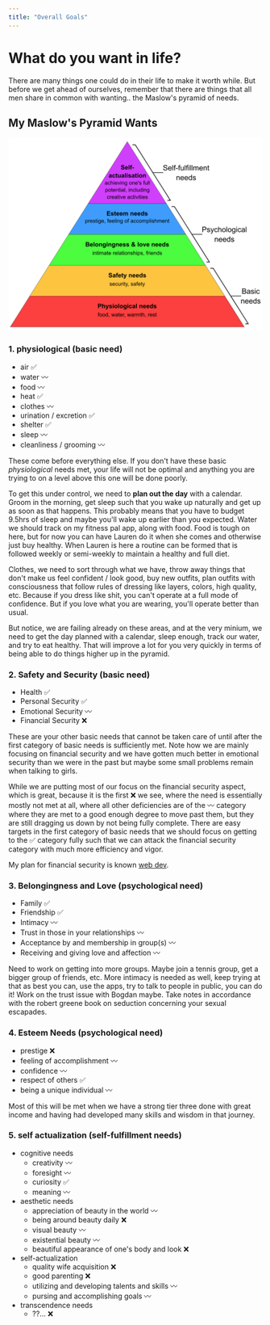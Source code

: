 ```yaml
---
title: "Overall Goals"
---
```


# What do you want in life?

There are many things one could do in their life to make it worth while. But before we get ahead of ourselves, remember that there are things that all men share in common with wanting.. the Maslow's pyramid of needs. 

## My Maslow's Pyramid Wants

![Maslow](../../assets/maslow.png)

### 1. physiological (basic need)

- air ✅
- water 〰️
- food 〰️
- heat ✅
- clothes 〰️
- urination / excretion ✅
- shelter ✅
- sleep 〰️
- cleanliness / grooming 〰️

These come before everything else. If you don't have these basic *physiological* needs met, your life will not be optimal and anything you are trying to on a level above this one will be done poorly.

To get this under control, we need to **plan out the day** with a calendar. Groom in the morning, get sleep such that you wake up naturally and get up as soon as that happens. This probably means that you have to budget 9.5hrs of sleep and maybe you'll wake up earlier than you expected. Water we should track on my fitness pal app, along with food. Food is tough on here, but for now you can have Lauren do it when she comes and otherwise just buy healthy. When Lauren is here a routine can be formed that is followed weekly or semi-weekly to maintain a healthy and full diet.

Clothes, we need to sort through what we have, throw away things that don't make us feel confident / look good, buy new outfits, plan outfits with consciousness that follow rules of dressing like layers, colors, high quality, etc. Because if you dress like shit, you can't operate at a full mode of confidence. But if you love what you are wearing, you'll operate better than usual.

But notice, we are failing already on these areas, and at the very minium, we need to get the day planned with a calendar, sleep enough, track our water, and try to eat healthy. That will improve a lot for you very quickly in terms of being able to do things higher up in the pyramid.

### 2. Safety and Security (basic need)

- Health ✅
- Personal Security ✅
- Emotional Security 〰️
- Financial Security ❌

These are your other basic needs that cannot be taken care of until after the first category of basic needs is sufficiently met. Note how we are mainly focusing on financial security and we have gotten much better in emotional security than we were in the past but maybe some small problems remain when talking to girls. 

While we are putting most of our focus on the financial security aspect, which is great, because it is the first ❌ we see, where the need is essentially mostly not met at all, where all other deficiencies are of the 〰️ category where they are met to a good enough degree to move past them, but they are still dragging us down by not being fully complete. There are easy targets in the first category of basic needs that we should focus on getting to the ✅ category fully such that we can attack the financial security category with much more efficiency and vigor.

My plan for financial security is known [web dev](2_webDevPlans.md).

### 3. Belongingness and Love (psychological need)    

- Family ✅
- Friendship ✅
- Intimacy 〰️
- Trust in those in your relationships 〰️ 
- Acceptance by and membership in group(s) 〰️ 
- Receiving and giving love and affection 〰️ 

Need to work on getting into more groups. Maybe join a tennis group, get a bigger group of friends, etc. More intimacy is needed as well, keep trying at that as best you can, use the apps, try to talk to people in public, you can do it! Work on the trust issue with Bogdan maybe. Take notes in accordance with the robert greene book on seduction concerning your sexual escapades.

### 4. Esteem Needs (psychological need)

- prestige ❌
- feeling of accomplishment 〰️
- confidence 〰️
- respect of others ✅
- being a unique individual 〰️

Most of this will be met when we have a strong tier three done with great income and having had developed many skills and wisdom in that journey.

### 5. self actualization (self-fulfillment needs)

- cognitive needs
    - creativity 〰️
    - foresight 〰️
    - curiosity ✅
    - meaning 〰️
- aesthetic needs
    - appreciation of beauty in the world 〰️
    - being around beauty daily ❌
    - visual beauty 〰️
    -  existential beauty 〰️
    - beautiful appearance of one's body and look ❌
- self-actualization
    - quality wife acquisition ❌
    - good parenting ❌
    - utilizing and developing talents and skills 〰️
    - pursing and accomplishing goals 〰️
- transcendence needs
    - ??... ❌
